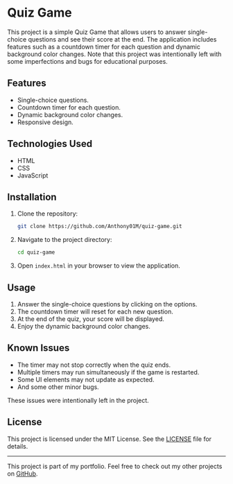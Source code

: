 # Quiz Game

This project is a simple Quiz Game that allows users to answer single-choice questions and see their score at the end. The application includes features such as a countdown timer for each question and dynamic background color changes. Note that this project was intentionally left with some imperfections and bugs for educational purposes.

## Features

- Single-choice questions.
- Countdown timer for each question.
- Dynamic background color changes.
- Responsive design.

## Technologies Used

- HTML
- CSS
- JavaScript

## Installation

1. Clone the repository:
    ```sh
    git clone https://github.com/Anthony01M/quiz-game.git
    ```
2. Navigate to the project directory:
    ```sh
    cd quiz-game
    ```
3. Open `index.html` in your browser to view the application.

## Usage

1. Answer the single-choice questions by clicking on the options.
2. The countdown timer will reset for each new question.
3. At the end of the quiz, your score will be displayed.
4. Enjoy the dynamic background color changes.

## Known Issues

- The timer may not stop correctly when the quiz ends.
- Multiple timers may run simultaneously if the game is restarted.
- Some UI elements may not update as expected.
- And some other minor bugs.

These issues were intentionally left in the project.

## License

This project is licensed under the MIT License. See the [LICENSE](LICENSE) file for details.

---

This project is part of my portfolio. Feel free to check out my other projects on [GitHub](https://github.com/Anthony01M).